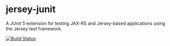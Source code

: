 # jersey-junit
A JUnit 5 extension for testing JAX-RS and Jersey-based applications using the Jersey test framework.

[![Build Status](https://travis-ci.org/hanleyt/jersey-junit.svg?branch=master)](https://travis-ci.org/hanleyt/jersey-junit)